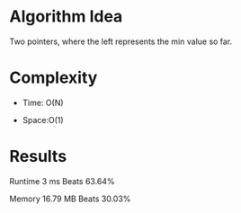 # Algorithm Idea

Two pointers, where the left represents the min value so far.

# Complexity

- Time: O(N)

- Space:O(1)

# Results

Runtime
3
ms
Beats
63.64%

Memory
16.79
MB
Beats
30.03%